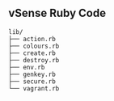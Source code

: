 ## vSense Ruby Code

```
lib/
├── action.rb
├── colours.rb
├── create.rb
├── destroy.rb
├── env.rb
├── genkey.rb
├── secure.rb
└── vagrant.rb

```